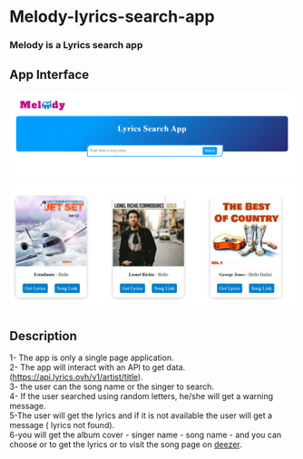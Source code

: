 # Melody-lyrics-search-app

### Melody is a Lyrics search app

## App Interface

![App Interface](/images/melody.png)
 ![results example](/images/lyricsapp.png)

## Description

1- The app is only a single page application.  
2- The app will interact with an API to get data.(<https://api.lyrics.ovh/v1/artist/title>).    
3- the user can the song name or the singer to search.  
4- If the user searched using random letters, he/she will get a warning message.  
5-The user will get the lyrics and if it is not available the user will get a message ( lyrics not found).  
6-you will get the album cover - singer name - song name - and you can choose or to get the lyrics or to visit the song page on [deezer](https://www.deezer.com/en/).  
